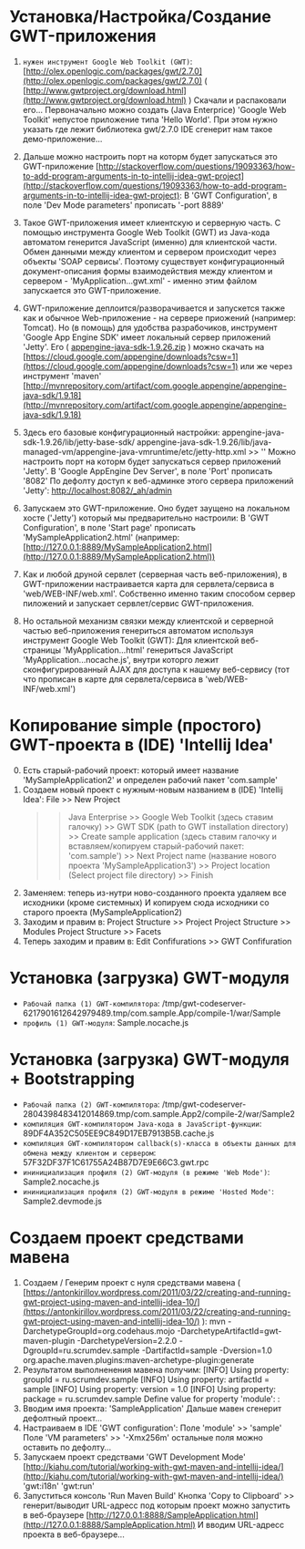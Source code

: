 Установка/Настройка/Создание GWT-приложения
===========================================
1. `нужен инструмент Google Web Toolkit (GWT)`: [http://olex.openlogic.com/packages/gwt/2.7.0](http://olex.openlogic.com/packages/gwt/2.7.0) ( [http://www.gwtproject.org/download.html](http://www.gwtproject.org/download.html) )
   Скачали и распаковали его...
   Первоначально можно создать (Java Enterprice) 'Google Web Toolkit' непустое приложение типа 'Hello World'. При этом нужно указать где лежит библиотека gwt/2.7.0
   IDE сгенерит нам такое демо-приложение...
2. Дальше можно настроить порт на которм будет запускаться это GWT-приложение [http://stackoverflow.com/questions/19093363/how-to-add-program-arguments-in-to-intellij-idea-gwt-project](http://stackoverflow.com/questions/19093363/how-to-add-program-arguments-in-to-intellij-idea-gwt-project):
   В 'GWT Configuration', в поле 'Dev Mode parameters' прописать '-port 8889'
3. Такое GWT-приложения имеет клиентскую и серверную часть.
   С помощью инструмента Google Web Toolkit (GWT) из Java-кода автоматом генерится JavaScript (именно) для клиентской части.
   Обмен данными между клиентом и сервером происходит через объекты 'SOAP сервисы'.
   Поэтому существует конфигурационный документ-описания формы взаимодействия между клиентом и сервером - 'MyApplication...gwt.xml' - именно этим файлом запускается это GWT-приложение.
4. GWT-приложение деплоится/разворачивается и запускется также как и обычное Web-приложение - на сервере приожений (например: Tomcat).
   Но (в помощь) для удобства разрабочиков, инструмент 'Google App Engine SDK' имеет локальный сервер приложений 'Jetty'. Его ( [appengine-java-sdk-1.9.26.zip](https://storage.googleapis.com/appengine-sdks/featured/appengine-java-sdk-1.9.26.zip) ) можно скачать на [https://cloud.google.com/appengine/downloads?csw=1](https://cloud.google.com/appengine/downloads?csw=1)
   или же через инструмент 'maven' [http://mvnrepository.com/artifact/com.google.appengine/appengine-java-sdk/1.9.18](http://mvnrepository.com/artifact/com.google.appengine/appengine-java-sdk/1.9.18)
5. Здесь его базовые конфигурационный настройки:
   appengine-java-sdk-1.9.26/lib/jetty-base-sdk/
   appengine-java-sdk-1.9.26/lib/java-managed-vm/appengine-java-vmruntime/etc/jetty-http.xml >> '<Set name="port"><Property name="jetty.port" default="8080" /></Set>'
   Можно настроить порт на которм будет запускаться сервер приложений 'Jetty'. В 'Google AppEngine Dev Server', в поле 'Port' прописать '8082'
   По дефолту доступ к веб-админке этого сервера приложений 'Jetty': [http://localhost:8082/_ah/admin](http://localhost:8082/_ah/admin)
6. Запускаем это GWT-приложение.
   Оно будет заущено на локальном хосте ('Jetty') который мы предварительно настроили:
   В 'GWT Configuration', в поле 'Start page' прописать 'MySampleApplication2.html'
   (например: [http://127.0.0.1:8889/MySampleApplication2.html](http://127.0.0.1:8889/MySampleApplication2.html))
   
7. Как и любой друной сервлет (серверная часть веб-приложения), в GWT-приложении настраивается карта для сервлета/сервиса в 'web/WEB-INF/web.xml'.
   Собственно именно таким способом сервер пиложений и запускает сервлет/сервис GWT-приложения.
8. Но остальной механизм связки между клиентской и серверной частью веб-приложения генериться автоматом используя инструмент Google Web Toolkit (GWT):
   Для клиентской веб-страницы 'MyApplication...html' генериться JavaScript 'MyApplication...nocache.js', внутри которго лежит сконфигурированный AJAX для доступа к нашему веб-сервису (тот что прописан в карте для сервлета/сервиса в 'web/WEB-INF/web.xml')

Копирование simple (простого) GWT-проекта в (IDE) 'Intellij Idea'
=================================================================
0. Есть старый-рабочий проект: который имеет название 'MySampleApplication2' и определен рабочий пакет 'com.sample'
1. Создаем новый проект с нужным-новым названием в (IDE) 'Intellij Idea':
   File >> New Project
   >> Java Enterprise >> Google Web Toolkit (здесь ставим галочку) >> GWT SDK (path to GWT installation directory) >> Create sample application (здесь ставим галочку и вставляем/копируем старый-рабочий пакет: 'com.sample') >> Next
   >> Project name (название нового проекта 'MySampleApplication3') >> Project location (Select project file directory) >> Finish
2. Заменяем: теперь из-нутри ново-созданного проекта удаляем все исходники (кроме системных) И копируем сюда исходники со старого проекта (MySampleApplication2)
3. Заходим и правим в:
   Project Structure >> Project
   Project Structure >> Modules
   Project Structure >> Facets
4. Теперь заходим и правим в:
   Edit Confifurations >> GWT Confifuration


Установка (загрузка) GWT-модуля
===============================
* `Рабочай папка (1) GWT-компилятора`: /tmp/gwt-codeserver-6217901612642979489.tmp/com.sample.App/compile-1/war/Sample
* `профиль (1) GWT-модуля`: Sample.nocache.js


Установка (загрузка) GWT-модуля + Bootstrapping
===============================================
* `Рабочай папка (2) GWT-компилятора`: /tmp/gwt-codeserver-2804398483412014869.tmp/com.sample.App2/compile-2/war/Sample2
* `компиляция GWT-компилятором Java-кода в JavaScript-функции`: 89DF4A352C505EE9C849D17EB7913B5B.cache.js
* `компиляция GWT-компилятором callback(s)-класса в объекты данных для обмена между клиентом и сервером`: 57F32DF37F1C61755A24B87D7E9E66C3.gwt.rpc
* `ининициализация профиля (2) GWT-модуля (в режиме 'Web Mode')`: Sample2.nocache.js
* `ининициализация профиля (2) GWT-модуля в режиме 'Hosted Mode'`: Sample2.devmode.js


Создаем проект средствами мавена
================================
1. Создаем / Генерим проект с нуля средствами мавена ( [https://antonkirillov.wordpress.com/2011/03/22/creating-and-running-gwt-project-using-maven-and-intellij-idea-10/](https://antonkirillov.wordpress.com/2011/03/22/creating-and-running-gwt-project-using-maven-and-intellij-idea-10/) ):
   mvn -DarchetypeGroupId=org.codehaus.mojo -DarchetypeArtifactId=gwt-maven-plugin -DarchetypeVersion=2.2.0 -DgroupId=ru.scrumdev.sample -DartifactId=sample -Dversion=1.0 org.apache.maven.plugins:maven-archetype-plugin:generate
2. Результатом выполненения мавена получим:
[INFO] Using property: groupId = ru.scrumdev.sample
[INFO] Using property: artifactId = sample
[INFO] Using property: version = 1.0
[INFO] Using property: package = ru.scrumdev.sample
Define value for property 'module': : 
3. Вводим имя проекта: 'SampleApplication'
   Дальше мавен сгенерит дефолтный проект...
4. Настраиваем в IDE 'GWT configuration':
   Поле 'module' >> 'sample'
   Поле 'VM parameters' >> '-Xmx256m'
   остальные поля можно оставить по дефолту...
5. Запускаем проект средствами 'GWT Development Mode' [http://kiahu.com/tutorial/working-with-gwt-maven-and-intellij-idea/](http://kiahu.com/tutorial/working-with-gwt-maven-and-intellij-idea/)
   'gwt:i18n'
   'gwt:run'
6. Запуститься консоль 'Run Maven Build'
   Кнопка 'Copy to Clipboard' >> генерит/выводит URL-адресс под которым проект можно запустить в веб-браузере [http://127.0.0.1:8888/SampleApplication.html](http://127.0.0.1:8888/SampleApplication.html)
   И вводим URL-адресс проекта в веб-браузере...
